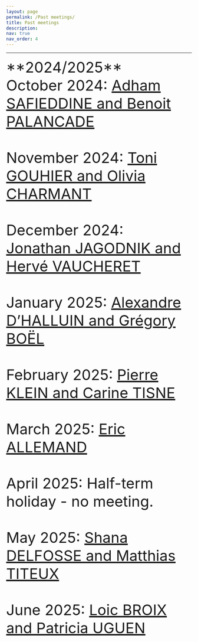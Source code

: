 ```yaml
---
layout: page
permalink: /Past meetings/
title: Past meetings
description:
nav: true
nav_order: 4
---
```


---
<span style="font-size: 40px;">
**2024/2025** <br>

<div class="event">
  <span class="event-date">October 2024</span>: 
  <a href="/speakers/October/" class="event-speakers">Adham SAFIEDDINE and Benoit PALANCADE</a>
</div>
<br>
<div class="event">
  <span class="event-date">November 2024</span>: 
  <a href="/speakers/November/" class="event-speakers">Toni GOUHIER and Olivia CHARMANT</a>
</div>
<br>
<div class="event">
  <span class="event-date">December 2024</span>: 
  <a href="/speakers/December/" class="event-speakers">Jonathan JAGODNIK and Hervé VAUCHERET</a>
</div>
<br>
<div class="event">
  <span class="event-date">January 2025</span>: 
  <a href="/speakers/January/" class="event-speakers">Alexandre D’HALLUIN and Grégory BOËL</a>
</div>
<br>
<div class="event">
  <span class="event-date">February 2025</span>: 
  <a href="/speakers/fevrier/" class="event-speakers">Pierre KLEIN and Carine TISNE</a>
</div>
<br>
<div class="event">
  <span class="event-date">March 2025</span>: 
  <a href="/speakers/mars/" class="event-speakers">Eric ALLEMAND</a>
</div>
<br>
<div class="event">
  <span class="event-date">April 2025</span>: 
  Half-term holiday - no meeting. 
</div>
<br>
<div class="event">
  <span class="event-date">May 2025</span>: 
  <a href="/speakers/mai/" class="event-speakers">Shana DELFOSSE and Matthias TITEUX</a>
</div>
<br>
<div class="event">
  <span class="event-date">June 2025</span>: 
  <a href="/speakers/Juin/" class="event-speakers">Loic BROIX and Patricia UGUEN </a>
</div>
<br><br><br>
